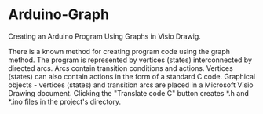 # Arduino-Graph
Creating an Arduino Program Using Graphs in Visio Drawig.

There is a known method for creating program code using the graph method. The program is represented by vertices (states) interconnected by directed arcs. Arcs contain transition conditions and actions. Vertices (states) can also contain actions in the form of a standard C code.
Graphical objects - vertices (states) and transition arcs are placed in a Microsoft Visio Drawing document.
Clicking the "Translate code C" button creates *.h and *.ino files in the project's directory.
